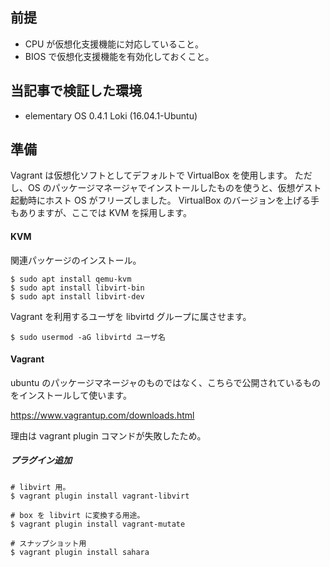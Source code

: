 ## 前提

* CPU が仮想化支援機能に対応していること。
* BIOS で仮想化支援機能を有効化しておくこと。

## 当記事で検証した環境

* elementary OS 0.4.1 Loki (16.04.1-Ubuntu)

## 準備

Vagrant は仮想化ソフトとしてデフォルトで VirtualBox を使用します。
ただし、OS のパッケージマネージャでインストールしたものを使うと、仮想ゲスト起動時にホスト OS がフリーズしました。
VirtualBox のバージョンを上げる手もありますが、ここでは KVM を採用します。

#### KVM

関連パッケージのインストール。

```
$ sudo apt install qemu-kvm
$ sudo apt install libvirt-bin
$ sudo apt install libvirt-dev
```

Vagrant を利用するユーザを libvirtd グループに属させます。

```
$ sudo usermod -aG libvirtd ユーザ名
```


#### Vagrant

ubuntu のパッケージマネージャのものではなく、こちらで公開されているものをインストールして使います。

https://www.vagrantup.com/downloads.html

理由は vagrant plugin コマンドが失敗したため。

##### プラグイン追加

```shell
# libvirt 用。
$ vagrant plugin install vagrant-libvirt

# box を libvirt に変換する用途。
$ vagrant plugin install vagrant-mutate

# スナップショット用
$ vagrant plugin install sahara
```
